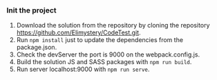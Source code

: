 ### Init the project

1. Download the solution from the repository by cloning the repository https://github.com/Elimystery/CodeTest.git.
2.  Run `npm install` just to update the dependencies from the package.json.
3.  Check the devServer the port is 9000 on the webpack.config.js.
4.  Build the solution JS and SASS packages with `npm run build`.
5.  Run server localhost:9000 with `npm run serve`.



